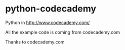 python-codecademy
=================

Python in http://www.codecademy.com/

All the example code is coming from codecademy.com

Thanks to codecademy.com
